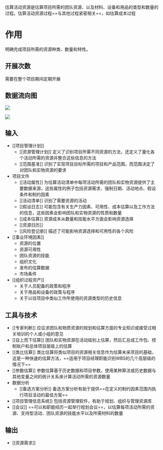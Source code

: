 估算活动资源是估算项目所需的团队资源、以及材料、设备和用品的类型和数量的过程。估算活动资源过程==与其他过程紧密相关==，如估算成本过程

# 作用
明确完成项目所需的资源种类、数量和特性。

## 开展次数
需要在整个项目期间定期开展

## 数据流向图
![](https://raw.githubusercontent.com/a812305914/PMP/main/img/202210122339085.png)

![](https://raw.githubusercontent.com/a812305914/PMP/main/img/202210122339128.png)
## 输入
+ [[项目管理计划]]
	+ [[资源管理计划]] 定义了识别项目所需不同资源的方法，还定义了量化各个活动所需的资源并整合这些信息的方法
	+ [[范围基准]] 识别了实现项目目标所需的项目和产品范围，而范围决定了对团队和实物资源的要求
+ 项目文件
	+ [[活动属性]] 为估算活动清单中每项活动所需的团队和实物资源提供了主要数据来源，这些属性的例子包括资源需求、强制日期、活动地点、假设条件和制约因素
	+ [[活动清单]] 识别了需要资源的活动
	+ [[假设日志]] 可能包含有关生产力因素、可用性、成本估算以及工作方法的信息，这些因素会影响团队和实物资源的性质和数量
	+ [[成本估算]] 资源成本从数量和技能水平方面会影响资源选择
	+ [[资源日历]]
	+ [[风险登记册]] 描述了可能影响资源选择和可用性的各个风险
+ [[事业环境因素]]
	+ 资源的位置
	+ 资源可用性
	+ 团队资源的技能
	+ 组织文化
	+ 发布的估算数据
	+ 市场条件
+ [[组织过程资产]]
	+ 关于人员配备的政策和程序
	+ 关于用品和设备的政策与程序
	+ 关于以往项目中类似工作所使用的资源类型的历史信息

## 工具与技术
+ [[专家判断]] 应征求团队和物质资源的规划和估算方面的专业知识或接受过相关培训的个人或小组的意见
+ [[自上而下估算]] 团队和实物资源在活动级别上估算，然后汇总成工作包、控制账户和总体项目层级上的估算
+ [[类比估算]] 类比估算将类似项目的资源相关信息作为估算未来项目的基础，这是一种快速的估算方法，==适用于项目经理职能识别WBS的几个高层级的情况下==
+ [[参数估算]] 参数估算基于历史数据和项目参数，使用某种算法或历史数据与其他变量之间的统计关系来计算活动所需的资源数量
+ 数据分析
	+ [[备选方案分析]] 备选方案分析有助于提供==在定义的制约因素范围内执行项目活动的最佳方案==
+ [[项目管理信息系统]] 包括资源管理软件，有助于规划、组织与管理资源库
+ [[会议]] ==可以和职能经历一起举行规划会议==，以估算每项活动所需的资源、支持型活动、团队资源的技能水平以及所需材料的数量

## 输出
+ [[资源需求]]
